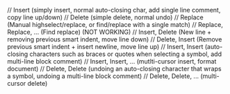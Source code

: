 // Insert (simply insert, normal auto-closing char, add single line comment, copy line up/down)
// Delete (simple delete, normal undo)
// Replace (Manual highselect/replace, or find/replace with a single match)
// Replace, Replace, ... (Find replace) (NOT WORKING)
// Insert, Delete (New line + removing previous smart indent, move line down)
// Delete, Insert (Remove previous smart indent + insert newline, move line up)
// Insert, Insert (auto-closing characters such as braces or quotes when selecting a symbol, add multi-line block comment)
// Insert, Insert, ... (mutlti-cursor insert, format document)
// Delete, Delete (undoing an auto-closing character that wraps a symbol, undoing a multi-line block comment)
// Delete, Delete, ... (multi-cursor delete)
